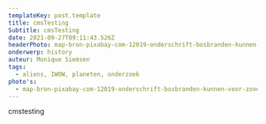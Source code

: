 ```yaml
---
templateKey: post.template
title: cmsTesting
Subtitle: cmsTesting
date: 2021-09-27T09:11:43.526Z
headerPhoto: map-bron-pixabay-com-12019-onderschrift-bosbranden-kunnen-voor-zoveel-rook-zorgen-dat-het-binnen-de-kortste-keren-de-hersenfuncties-aantast-gelukkig-helpt-een-aspirientje-image-img-brand-brandweermannen-lussen-jpg
onderwerp: history
auteur: Monique Siemsen
tags:
  - aliens, IWOW, planeten, onderzoek
photo's:
  - map-bron-pixabay-com-12019-onderschrift-bosbranden-kunnen-voor-zoveel-rook-zorgen-dat-het-binnen-de-kortste-keren-de-hersenfuncties-aantast-gelukkig-helpt-een-aspirientje-image-img-brand-brandweermannen-lussen-jpg
---
```

cmstesting